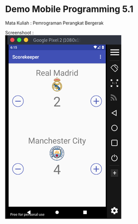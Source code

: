 # Demo Mobile Programming 5.1 
Mata Kuliah : Pemrograman Perangkat Bergerak

Screenshoot :<br>
<img src="/Mobile-Programming-5.1/image/5-1ss1.png">